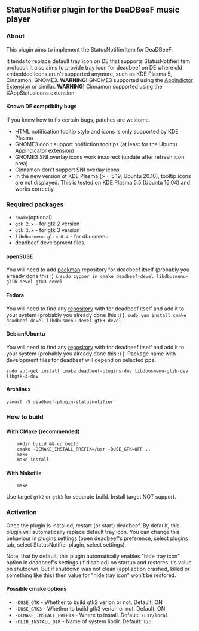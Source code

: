 ## StatusNotifier plugin for the DeaDBeeF music player

### About

This plugin aims to implement the StatusNotifierItem for DeaDBeeF.

It tends to replace default tray icon on DE that supports StatusNotifierIitem protocol.
It also aims to provide tray icon for deadbeef on DE where old xmbedded icons aren't supported anymore, such as KDE Plasma 5, Cinnamon, GNOME3.
__WARNING!__ GNOME3 supported using the [Appindictor Extension](https://github.com/ubuntu/gnome-shell-extension-appindicator) or similar.
__WARNING!__ Cinnamon supported using the XAppStatusIcons extension

#### Known DE comptibilty bugs
If you know how to fix certain bugs, patches are welcome.
* HTML notification tooltip style and icons is only supported by KDE Plasma
* GNOME3 don't support notifiction tooltips (at least for the Ubuntu Appindicator extension)
* GNOME3 SNI overlay icons work incorrect (update after refresh icon area)
* Cinnamon don't support SNI overlay icons
* In the new version of KDE Plasma (> = 5.19, Ubuntu 20.10), tooltip icons are not displayed. This is tested on KDE Plasma 5.5 (Ubuntu 16.04) and works correctly.

### Required packages
* `cmake`(optional)
* `gtk 2.x` - for gtk 2 version
* `gtk 3.x` - for gtk 3 version
* `libdbusmenu-glib-0.4` - for dbusmenu
* deadbeef development files.

#### openSUSE
You will need to add [packman](http://packman.links2linux.org/) repository for deadbeef itself (probably you already done this :) ).
`sudo zypper in cmake deadbeef-devel libdbusmenu-glib-devel gtk3-devel`

#### Fedora
You will need to find any [repository](https://copr.fedorainfracloud.org/coprs/fulltext/?fulltext=deadbeef) with for deadbeef itself and add it to your system (probably you already done this :) ).
`sudo yum install cmake deadbeef-devel libdbusmenu-devel gtk3-devel`

#### Debian/Ubuntu
You will need to find any [repository](https://launchpad.net/+search?field.text=deadbeef) with for deadbeef itself and add it to your system (probably you already done this :) ).
Package name with development files for deadbeef will depend on selected ppa.

`sudo apt-get install cmake deadbeef-plugins-dev libdbusmenu-glib-dev libgtk-3-dev`

#### Archlinux

`yaourt -S deadbeef-plugin-statusnotifier`

### How to build

#### With CMake (recommended)
``` Shell
	mkdir build && cd build
	cmake -DCMAKE_INSTALL_PREFIX=/usr -DUSE_GTK=OFF ..
	make
	make install
```
#### With Makefile
``` Shell
	make
```
Use target `gtk2` or `gtk3` for separate build. Install target NOT support.

### Activation

Once the plugin is installed, restart (or start) deadbeef. By default, this plugin will automatically replace default tray icon. You can change this behaviour in plugins settings (open deadbeef's preference, select plugins tab, select StatusNotifier plugin, select settings).

Note, that by default, this plugin automatically enables "hide tray icon" option in deadbeef's settings (if disabled) on startup and restores it's value on shutdown. But if shutdown was not clean (appliaction crashed, killed or something like this) then value for "hide tray icon" won't be restored.

#### Possible cmake options

* `-DUSE_GTK` - Whether to build gtk2 verion or not. Default: ON
* `-DUSE_GTK3` - Whether to build gtk3 verion or not. Default: ON
* `-DCMAKE_INSTALL_PREFIX` - Where to install. Default: `/usr/local`
* `-DLIB_INSTALL_DIR` - Name of system libdir. Default: `lib`
